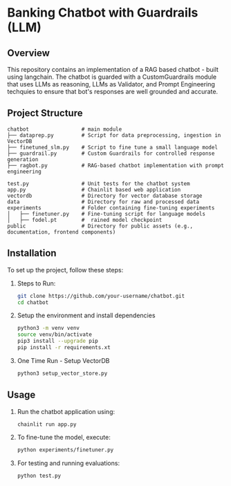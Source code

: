 # Banking Chatbot with Guardrails (LLM)

## Overview
This repository contains an implementation of a RAG based chatbot - built using langchain. The chatbot is guarded with a CustomGuardrails module that uses LLMs as reasoning, LLMs as Validator, and Prompt Engineering techquies to ensure that bot's responses are well grounded and accurate. 

## Project Structure
```
chatbot                 # main module
├── dataprep.py         # Script for data preprocessing, ingestion in VectorDB
├── finetuned_slm.py    # Script to fine tune a small language model 
├── guardrail.py        # Custom Guardrails for controlled response generation
├── ragbot.py           # RAG-based chatbot implementation with prompt engineering

test.py                 # Unit tests for the chatbot system
app.py                  # Chainlit based web application
vectordb                # Directory for vector database storage
data                    # Directory for raw and processed data
experiments             # Folder containing fine-tuning experiments
│   ├── finetuner.py    # Fine-tuning script for language models
│   ├── fodel.pt        #  rained model checkpoint
public                  # Directory for public assets (e.g., documentation, frontend components)
```

## Installation
To set up the project, follow these steps:

1. Steps to Run:
   ```bash
   git clone https://github.com/your-username/chatbot.git
   cd chatbot
   ```
2. Setup the environment and install dependencies

    ```bash
   python3 -m venv venv
   source venv/bin/activate
   pip3 install --upgrade pip
   pip install -r requirements.xt
   ```

3. One Time Run - Setup VectorDB
   ```bash
   python3 setup_vector_store.py
   ```

## Usage
1. Run the chatbot application using:
    ```bash
    chainlit run app.py
    ```

2. To fine-tune the model, execute:
    ```bash
    python experiments/finetuner.py
    ```

3. For testing and running evaluations:
    ```bash
    python test.py
    ```

